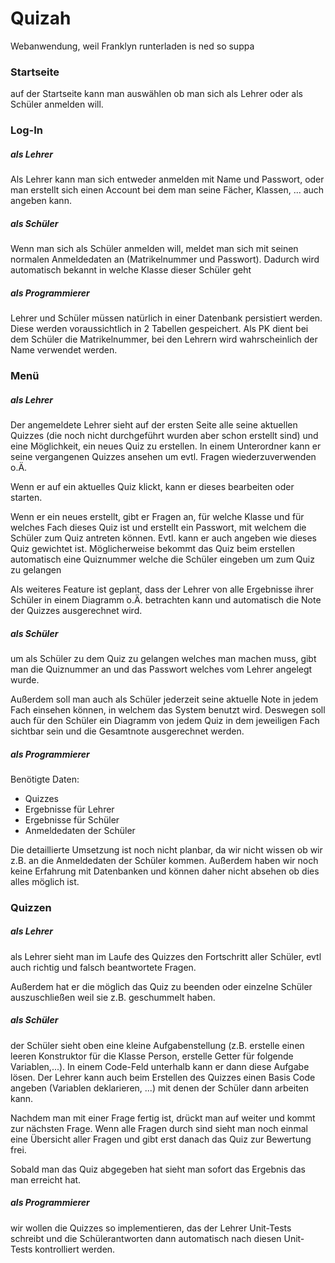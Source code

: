# Quizah

Webanwendung, weil Franklyn runterladen is ned so suppa

### Startseite

auf der Startseite kann man auswählen ob man sich als Lehrer oder als Schüler anmelden will.

### Log-In

##### als Lehrer

Als Lehrer kann man sich entweder anmelden mit Name und Passwort, oder man erstellt sich einen Account bei dem man seine Fächer, Klassen, ... auch angeben kann.

##### als Schüler

Wenn man sich als Schüler anmelden will, meldet man sich mit seinen normalen Anmeldedaten an (Matrikelnummer und Passwort). Dadurch wird automatisch bekannt in welche Klasse dieser Schüler geht

##### als Programmierer

Lehrer und Schüler müssen natürlich in einer Datenbank persistiert werden. Diese werden voraussichtlich in 2 Tabellen gespeichert. Als PK dient bei dem Schüler die Matrikelnummer, bei den Lehrern wird wahrscheinlich der Name verwendet werden. 

### Menü

##### als Lehrer

Der angemeldete Lehrer sieht auf der ersten Seite alle seine aktuellen Quizzes (die noch nicht durchgeführt wurden aber schon erstellt sind) und eine Möglichkeit, ein neues Quiz zu erstellen. In einem Unterordner kann er seine vergangenen Quizzes ansehen um evtl. Fragen wiederzuverwenden o.Ä.

Wenn er auf ein aktuelles Quiz klickt, kann er dieses bearbeiten oder starten.

Wenn er ein neues erstellt, gibt er Fragen an, für welche Klasse und für welches Fach dieses Quiz ist und erstellt ein Passwort, mit welchem die Schüler zum Quiz antreten können. Evtl. kann er auch angeben wie dieses Quiz gewichtet ist.
Möglicherweise bekommt das Quiz beim erstellen automatisch eine Quiznummer welche die Schüler eingeben um zum Quiz zu gelangen

Als weiteres Feature ist geplant, dass der Lehrer von alle Ergebnisse ihrer Schüler in einem Diagramm o.Ä. betrachten kann und automatisch die Note der Quizzes ausgerechnet wird.

##### als Schüler

um als Schüler zu dem Quiz zu gelangen welches man machen muss, gibt man die Quiznummer an und das Passwort welches vom Lehrer angelegt wurde.

Außerdem soll man auch als Schüler jederzeit seine aktuelle Note in jedem Fach einsehen können, in welchem das System benutzt wird. Deswegen soll auch für den Schüler ein Diagramm von jedem Quiz in dem jeweiligen Fach sichtbar sein und die Gesamtnote ausgerechnet werden.

##### als Programmierer

Benötigte Daten: 

- Quizzes
- Ergebnisse für Lehrer
- Ergebnisse für Schüler
- Anmeldedaten der Schüler

Die detaillierte Umsetzung ist noch nicht planbar, da wir nicht wissen ob wir z.B. an die Anmeldedaten der Schüler kommen. Außerdem haben wir noch keine Erfahrung mit Datenbanken und können daher nicht absehen ob dies alles möglich ist.



### Quizzen

##### als Lehrer

als Lehrer sieht man im Laufe des Quizzes den Fortschritt aller Schüler, evtl auch richtig und falsch beantwortete Fragen.

Außerdem hat er die möglich das Quiz zu beenden oder einzelne Schüler auszuschließen weil sie z.B. geschummelt haben.

##### als Schüler

der Schüler sieht oben eine kleine Aufgabenstellung (z.B. erstelle einen leeren Konstruktor für die Klasse Person, erstelle Getter für folgende Variablen,...). In einem Code-Feld unterhalb kann er dann diese Aufgabe lösen. Der Lehrer kann auch beim Erstellen des Quizzes einen Basis Code angeben (Variablen deklarieren, ...) mit denen der Schüler dann arbeiten kann.

Nachdem man mit einer Frage fertig ist, drückt man auf weiter und kommt zur nächsten Frage. Wenn alle Fragen durch sind sieht man noch einmal eine Übersicht aller Fragen und gibt erst danach das Quiz zur Bewertung frei. 

Sobald man das Quiz abgegeben hat sieht man sofort das Ergebnis das man erreicht hat.

##### als Programmierer

wir wollen die Quizzes so implementieren, das der Lehrer Unit-Tests schreibt und die Schülerantworten dann automatisch nach diesen Unit-Tests kontrolliert werden.
